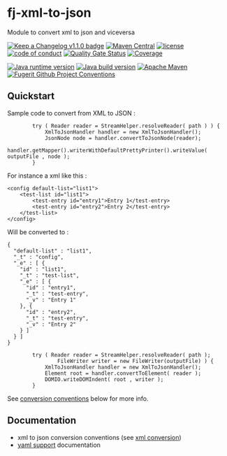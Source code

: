 # fj-xml-to-json

Module to convert xml to json and viceversa

[![Keep a Changelog v1.1.0 badge](https://img.shields.io/badge/changelog-Keep%20a%20Changelog%20v1.1.0-%23E05735)](https://github.com/fugerit-org/fj-xml-to-json/blob/master/CHANGELOG.md) 
[![Maven Central](https://img.shields.io/maven-central/v/org.fugerit.java/fj-xml-to-json.svg)](https://mvnrepository.com/artifact/org.fugerit.java/fj-xml-to-json)
[![license](https://img.shields.io/badge/License-Apache%20License%202.0-teal.svg)](https://opensource.org/licenses/Apache-2.0)
[![code of conduct](https://img.shields.io/badge/conduct-Contributor%20Covenant-purple.svg)](https://github.com/fugerit-org/fj-universe/blob/main/CODE_OF_CONDUCT.md)
[![Quality Gate Status](https://sonarcloud.io/api/project_badges/measure?project=fugerit-org_fj-xml-to-json&metric=alert_status)](https://sonarcloud.io/summary/new_code?id=fugerit-org_fj-xml-to-json)
[![Coverage](https://sonarcloud.io/api/project_badges/measure?project=fugerit-org_fj-xml-to-json&metric=coverage)](https://sonarcloud.io/summary/new_code?id=fugerit-org_fj-xml-to-json)

[![Java runtime version](https://img.shields.io/badge/run%20on-java%208+-%23113366.svg?style=for-the-badge&logo=openjdk&logoColor=white)](https://universe.fugerit.org/src/docs/versions/java11.html)
[![Java build version](https://img.shields.io/badge/build%20on-java%2011+-%23ED8B00.svg?style=for-the-badge&logo=openjdk&logoColor=white)](https://universe.fugerit.org/src/docs/versions/java11.html)
[![Apache Maven](https://img.shields.io/badge/Apache%20Maven-3.9.0+-C71A36?style=for-the-badge&logo=Apache%20Maven&logoColor=white)](https://universe.fugerit.org/src/docs/versions/maven3_9.html)
[![Fugerit Github Project Conventions](https://img.shields.io/badge/Fugerit%20Org-Project%20Conventions-1A36C7?style=for-the-badge&logo=Onlinect%20Playground&logoColor=white)](https://universe.fugerit.org/src/docs/conventions/index.html)

## Quickstart

Sample code to convert from XML to JSON : 

```
		try ( Reader reader = StreamHelper.resolveReader( path ) ) {
			XmlToJsonHandler handler = new XmlToJsonHandler();
			JsonNode node = handler.convertToJsonNode(reader);
			handler.getMapper().writerWithDefaultPrettyPrinter().writeValue( outputFile , node );
		}
```

For instance a xml like this : 

```
<config default-list="list1">
	<test-list id="list1">
		<test-entry id="entry1">Entry 1</test-entry>
		<test-entry id="entry2">Entry 2</test-entry>
	</test-list>
</config>
```

Will be converted to : 

```
{
  "default-list" : "list1",
  "_t" : "config",
  "_e" : [ {
    "id" : "list1",
    "_t" : "test-list",
    "_e" : [ {
      "id" : "entry1",
      "_t" : "test-entry",
      "_v" : "Entry 1"
    }, {
      "id" : "entry2",
      "_t" : "test-entry",
      "_v" : "Entry 2"
    } ]
  } ]
}
```

```
		try ( Reader reader = StreamHelper.resolveReader( path );
				FileWriter writer = new FileWriter(outputFile) ) {
			XmlToJsonHandler handler = new XmlToJsonHandler();
			Element root = handler.convertToElement( reader );
			DOMIO.writeDOMIndent( root , writer );
		}
```

See [conversion conventions](src/main/docs/xml_conversion.md) below for more info.

## Documentation

- xml to json conversion conventions (see [xml conversion](src/main/docs/xml_conversion.md))
- [yaml support](src/main/docs/yaml_support.md) documentation

